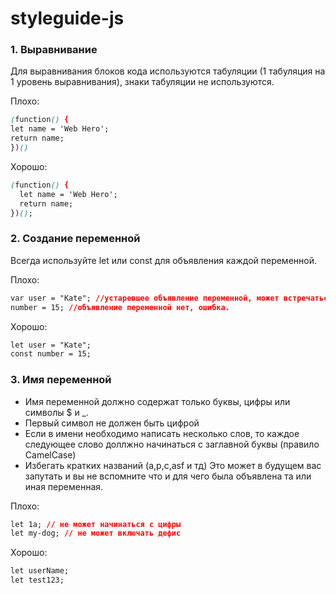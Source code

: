 # styleguide-js

### 1. Выравнивание

Для выравнивания блоков кода используются табуляции (1 табуляция на 1 уровень выравнивания), знаки табуляции не используются.

Плохо:
```css
(function() {
let name = 'Web Hero';
return name;
})()
```
Хорошо:
```css
(function() {
  let name = 'Web Hero';
  return name;
})();
```

### 2. Создание переменной

Всегда используйте let или const для объявления каждой переменной.

Плохо:
```css
var user = "Kate"; //устаревшее объявление переменной, может встречаться в коде до ES-2015.
number = 15; //объявление переменной нет, ошибка.
```
Хорошо:
```css
let user = "Kate";
const number = 15;
```

### 3. Имя переменной

+ Имя переменной должно содержат только буквы, цифры или символы $ и _.
+ Первый символ не должен быть цифрой
+ Если в имени необходимо написать несколько слов, то каждое следующее слово доллжно начинаться с заглавной буквы (правило CamelCase)
+ Избегать кратких названий (a,p,c,asf и тд) Это может в будущем вас запутать и вы не вспомните что и для чего была объявлена та или иная переменная.

Плохо:
```css
let 1a; // не может начинаться с цифры
let my-dog; // не может включать дефис
```
Хорошо:
```css
let userName;
let test123;
```
